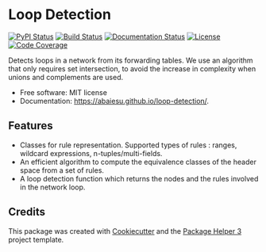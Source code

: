 # Loop Detection


[![PyPI Status](https://img.shields.io/pypi/v/loop-detection.svg)](https://pypi.python.org/pypi/loop-detection)
[![Build Status](https://github.com/abaiesu/loop-detection/actions/workflows/build.yml/badge.svg?branch=main)](https://github.com/abaiesu/loop-detection/actions?query=workflow%3Abuild)
[![Documentation Status](https://github.com/abaiesu/loop-detection/actions/workflows/docs.yml/badge.svg?branch=main)](https://github.com/abaiesu/loop-detection/actions?query=workflow%3Adocs)
[![License](https://img.shields.io/github/license/abaiesu/loop-detection)](https://github.com/abaiesu/loop-detection/blob/main/LICENSE)
[![Code Coverage](https://codecov.io/gh/abaiesu/loop-detection/branch/main/graphs/badge.svg)](https://codecov.io/gh/abaiesu/loop-detection/tree/main)

Detects loops in a network from its forwarding tables. We use an algorithm that only requires set intersection, to avoid the increase in complexity when unions and complements are used.


- Free software: MIT license
- Documentation: https://abaiesu.github.io/loop-detection/.


## Features

- Classes for rule representation. Supported types of rules : ranges, wildcard expressions, n-tuples/multi-fields.
- An efficient algorithm to compute the equivalence classes of the header space from a set of rules.
- A loop detection function which returns the nodes and the rules involved in the network loop.

## Credits

This package was created with [Cookiecutter][CC] and the [Package Helper 3][PH3] project template.

[CC]: https://github.com/audreyr/cookiecutter
[PH3]: https://balouf.github.io/package-helper-3/
